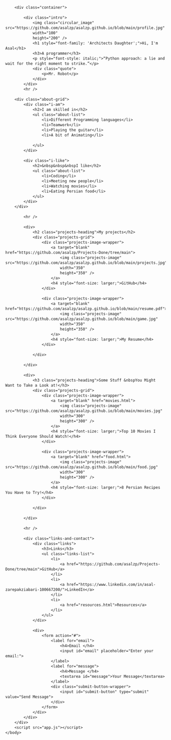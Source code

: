 <!DOCTYPE html>
<html>
    <head>
        <link rel="stylesheet" href="style.css">
        <title>Asal</title>
        <meta name="viewport" content="width=display-width, initial-scale=1" />
        <link rel="preconnect" href="https://fonts.googleapis.com">
        <link rel="preconnect" href="https://fonts.gstatic.com" crossorigin>
    <link href="https://fonts.googleapis.com/css2?family=Architects+Daughter&family=Dancing+Script&family=Kalam&family=Petemoss&family=Quicksand&display=swap" rel="stylesheet">
    </head>
    <body>

        <div class="container">

            <div class="intro">
                <img class="circular_image" src="https://github.com/asalzp/asalzp.github.io/blob/main/profile.jpg"
                width="100"
                height="200" />
                <h1 style="font-family: 'Architects Daughter';">Hi, I'm Asal</h1>
                <h3>A programmer</h3>
                <p style="font-style: italic;">“Python approach: a lie and wait for the right moment to strike.”</p>
                <div class="quote">
                    <p>Mr. Robot</p>
                </div>
            </div>
            <hr />
        
        <div class="about-grid">
            <div class="i-am">
                <h2>I am skilled in</h2>
                <ul class="about-list">
                    <li>Different Programming languages</li>
                    <li>Teamwork</li>
                    <li>Playing the guitar</li>
                    <li>A bit of Animating</li>
                    
                </ul>
            </div>

            <div class="i-like">
                <h2>&nbsp&nbsp&nbspI like</h2>
                <ul class="about-list">
                    <li>Coding</li>
                    <li>Meeting new people</li>
                    <li>Watching movies</li>
                    <li>Eating Persian food</li>
                </ul>
            </div>
        </div>
            
            <hr />

            <div>
                <h2 class="projects-heading">My projects</h2>
                <div class="projects-grid">
                    <div class="projects-image-wrapper">
                        <a target="blank" href="https://github.com/asalzp/Projects-Done/tree/main">
                            <img class="projects-image" src="https://github.com/asalzp/asalzp.github.io/blob/main/projects.jpg"
                            width="350"
                            height="350" /> 
                        </a>
                        <h4 style="font-size: larger;">GitHub</h4>
                    </div>

                    <div class="projects-image-wrapper">
                        <a target="blank" href="https://github.com/asalzp/asalzp.github.io/blob/main/resume.pdf">
                            <img class="projects-image" src="https://github.com/asalzp/asalzp.github.io/blob/main/game.jpg" 
                            width="350"
                            height="350" />
                        </a>
                        <h4 style="font-size: larger;">My Resume</h4>
                    </div>

                </div>
               
            </div>

            <div>
                <h3 class="projects-heading">Some Stuff &nbspYou Might Want to Take a Look at!</h3>
                <div class="projects-grid">
                    <div class="projects-image-wrapper">
                        <a target="blank" href="movies.html">
                            <img class="projects-image" src="https://github.com/asalzp/asalzp.github.io/blob/main/movies.jpg"
                            width="300"
                            height="300" /> 
                        </a>
                        <h4 style="font-size: larger;">Top 10 Movies I Think Everyone Should Watch!</h4>
                    </div>

                    <div class="projects-image-wrapper">
                        <a target="blank" href="food.html">
                            <img class="projects-image" src="https://github.com/asalzp/asalzp.github.io/blob/main/food.jpg" 
                            width="300"
                            height="300" />
                        </a>
                        <h4 style="font-size: larger;">8 Persian Recipes You Have to Try!</h4>
                    </div> 
                       
                </div>
                
            </div>

            <hr />

            <div class="links-and-contact">
                <div class="links">
                    <h3>Links</h3>
                    <ul class="links-list">
                        <li>
                            <a href="https://github.com/asalzp/Projects-Done/tree/main">GitHub</a>
                        </li>
                        <li>
                            <a href="https://www.linkedin.com/in/asal-zarepakziabari-100667200/">LinkedIn</a>
                        </li>
                        <li>
                            <a href="resources.html">Resources</a>
                        </li>
                    </ul>
                </div>

                <div>
                    <form action="#">
                        <label for="email">
                            <h4>Email </h4>
                            <input id="email" placeholder="Enter your email:">
                        </label>
                        <label for="message">
                            <h4>Message </h4>
                            <textarea id="message">Your Message</textarea>
                        </label>
                        <div class="submit-button-wrapper">
                            <input id="submit-button" type="submit" value="Send Message">
                        </div> 
                    </form>
                </div>
            </div>
        </div>
        <script src="app.js"></script>
    </body>
</html>
